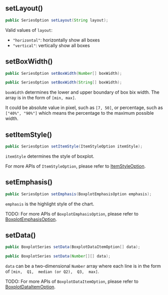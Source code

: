 ## setLayout()

```java
public SeriesOption setLayout(String layout);
```

Valid values of `layout`:
- `"horizontal"`: horizontally show all boxes
- `"vertical"`: vertically show all boxes

## setBoxWidth()

```java
public SeriesOption setBoxWidth(Number[] boxWidth);

public SeriesOption setBoxWidth(String[] boxWidth);
```

`boxWidth` determines the lower and upper boundary of box bix width. The array is in the form of `[min, max]`.

It could be absolute value in pixel, such as `[7, 50]`, or percentage, such as `["40%", "90%"]` which means the percentage to the maximum possible width.

## setItemStyle()

```java
public SeriesOption setItemStyle(ItemStyleOption itemStyle);
```

`itemStyle` determines the style of boxplot.

For more APIs of `ItemStyleOption`, please refer to [ItemStyleOption](component-apis/item-style-option).

## setEmphasis()

```java
public SeriesOption setEmphasis(BoxplotEmphasisOption emphasis);
```

`emphasis` is the highlight style of the chart.

TODO: For more APIs of `BoxplotEmphasisOption`, please refer to [BoxplotEmphasisOption](component-apis/boxplot-emphasis-option).

## setData()

```java
public BoxplotSeries setData(BoxplotDataItemOption[] data);

public BoxplotSeries setData(Number[][] data);
```

`data` can be a two-dimensional `Number` array where each line is in the form of `[min,  Q1,  median (or Q2),  Q3,  max]`.

TODO: For more APIs of `BoxplotDataItemOption`, please refer to [BoxplotDataItemOption](component-apis/boxplot-data-item-option).
